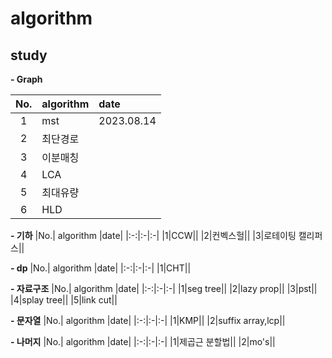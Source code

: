 # algorithm
study
-

**- Graph**

|No.| algorithm |date|
|:-:|:-|:-|
|1|mst|2023.08.14|
|2|최단경로||
|3|이분매칭||
|4|LCA||
|5|최대유량||
|6|HLD||

**- 기하**
|No.| algorithm |date|
|:-:|:-|:-|
|1|CCW||
|2|컨벡스헐||
|3|로테이팅 캘리퍼스||

**- dp**
|No.| algorithm |date|
|:-:|:-|:-|
|1|CHT||

**- 자료구조**
|No.| algorithm |date|
|:-:|:-|:-|
|1|seg tree||
|2|lazy prop||
|3|pst||
|4|splay tree||
|5|link cut||

**- 문자열**
|No.| algorithm |date|
|:-:|:-|:-|
|1|KMP||
|2|suffix array,lcp||

**- 나머지**
|No.| algorithm |date|
|:-:|:-|:-|
|1|제곱근 분할법||
|2|mo's||
